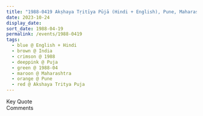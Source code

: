 ```yaml
---
title: "1988-0419 Akṣhaya Tṛitīya Pūjā (Hindi + English), Pune, Maharashtra, India"
date: 2023-10-24
display_date: 
sort_date: 1988-04-19
permalink: /events/1988-0419
tags:
  - blue @ English + Hindi
  - brown @ India
  - crimson @ 1988
  - deeppink @ Puja
  - green @ 1988-04
  - maroon @ Maharashtra
  - orange @ Pune
  - red @ Akshaya Tritya Puja
---
```


<wave-list>
  <list-title color="green" width="75">Key Quote</list-title>
  <list-item color="BlanchedAlmond"  width="200"></list-item>
  <list-item color="Lavender"></list-item>
  <list-item color="BlanchedAlmond"></list-item>
</wave-list>

<br>

<wave-list>
  <list-title color="green" width="75">Comments</list-title>
  <list-item color="BlanchedAlmond"  width="200"></list-item>
  <list-item color="Lavender"></list-item>
  <list-item color="BlanchedAlmond"></list-item>
</wave-list>